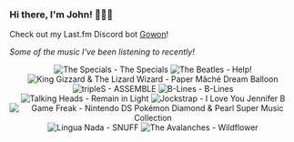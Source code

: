 ### Hi there, I'm John! 🏄🏻‍♂️

Check out my Last.fm Discord bot [Gowon](http://gowon.ca)!

_Some of the music I've been listening to recently!_


<!-- lastfm -->
<p align="center"><img src="https://lastfm.freetls.fastly.net/i/u/64s/d6272ca429a54c4fa91001dd59db2af9.jpg" title="The Specials - The Specials"> <img src="https://lastfm.freetls.fastly.net/i/u/64s/3e78eb567c474d2f817e49f4341c1033.png" title="The Beatles - Help!"> <img src="https://lastfm.freetls.fastly.net/i/u/64s/01f1473699731aa381aad240d6446b96.jpg" title="King Gizzard & The Lizard Wizard - Paper Mâché Dream Balloon"> <img src="https://lastfm.freetls.fastly.net/i/u/64s/1e80804a8d25426a9397d39e779ccd93.png" title="tripleS - ASSEMBLE"> <img src="https://lastfm.freetls.fastly.net/i/u/64s/274db40bf7280083ed317eba180ace9f.jpg" title="B-Lines - B-Lines"> <img src="https://lastfm.freetls.fastly.net/i/u/64s/01b1ed18eeb91c8982b242f8fd7ef61a.png" title="Talking Heads - Remain in Light"> <img src="https://lastfm.freetls.fastly.net/i/u/64s/9e3123c042fb257fe1851e25400203af.png" title="Jockstrap - I Love You Jennifer B"> <img src="https://lastfm.freetls.fastly.net/i/u/64s/960e7faf43f6b3260bba915975671dfa.png" title="Game Freak - Nintendo DS Pokémon Diamond & Pearl Super Music Collection"> <img src="https://lastfm.freetls.fastly.net/i/u/64s/2ecf7b0e335e35f59b04232ab77c082d.jpg" title="Lingua Nada - SNUFF"> <img src="https://lastfm.freetls.fastly.net/i/u/64s/79f7b18fab9b9298b93b31296dfb9b09.jpg" title="The Avalanches - Wildflower"> </p>
